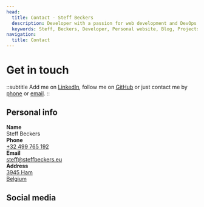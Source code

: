 ```yaml
---
head:
  title: Contact - Steff Beckers
  description: Developer with a passion for web development and DevOps. Motivated to expand knowledge and skills with the latest technologies and frameworks. Loves working on projects as a team player in an agile environment. Focused on getting it right, and aware that small details can have a big impact.
  keywords: Steff, Beckers, Developer, Personal website, Blog, Projects, Resume, CV, Contact
navigation:
  title: Contact
---
```


# Get in touch

::subtitle
Add me on [LinkedIn](https://linkedin.com/in/steffbeckers), follow me on [GitHub](https://github.com/steffbeckers) or just contact me by [phone](tel:+32499765192) or [email](mailto:steff@steffbeckers.eu).
::

<div class="flex flex-col sm:flex-row gap-4">
  <div class="flex-1">
    <h2 class="mt-0">Personal info</h2>
    <div class="flex flex-col not-prose gap-2 max-w-sm">
      <div class="flex gap-4">
        <div class="w-1/4">
          <strong>Name</strong>
        </div>
        <div class="w-3/4">Steff Beckers</div>
      </div>
      <div class="flex gap-4">
        <div class="w-1/4">
          <strong>Phone</strong>
        </div>
        <div class="w-3/4">
          <a class="hover:text-primary-400" href="tel:+32499765192" rel="noopener noreferrer">+32 499 765 192</a>
        </div>
      </div>
      <div class="flex gap-4">
        <div class="w-1/4">
          <strong>Email</strong>
        </div>
        <div class="w-3/4">
          <a class="hover:text-primary-400" href="mailto:steff@steffbeckers.eu" rel="noopener noreferrer">steff@steffbeckers.eu</a>
        </div>
      </div>
      <div class="flex gap-4">
        <div class="w-1/4">
          <strong>Address</strong>
        </div>
        <div class="w-3/4">
          <a class="hover:text-primary-400" href="https://goo.gl/maps/KyGduB3qTaBZVPR46" rel="nofollow">
            3945 Ham<br />
            Belgium
          </a>
        </div>
      </div>
    </div>
  </div>
  <div class="flex-1">
    <h2 class="mt-0">Social media</h2>
    <div class="flex flex-wrap gap-4">
      <a
        href="https://linkedin.com/in/steffbeckers"
        title="LinkedIn"
        class="dark:text-gray-100 hover:text-primary-400">
        <Icon name="fa-brands:linkedin" class="w-8 h-8"/>
      </a>
      <a
        href="https://github.com/steffbeckers"
        title="GitHub"
        class="dark:text-gray-100 hover:text-primary-400">
        <Icon name="fa-brands:github" class="w-8 h-8"/>
      </a>
      <a
        href="https://facebook.com/steffbeckers"
        title="Facebook"
        class="dark:text-gray-100 hover:text-primary-400">
        <Icon name="fa-brands:facebook" class="w-8 h-8"/>
      </a>
      <a
        href="https://x.com/steffbeckers"
        title="X"
        class="dark:text-gray-100 hover:text-primary-400">
        <Icon name="fa-brands:twitter" class="w-8 h-8"/>
      </a>
      <a
        href="https://wa.me/32499765192"
        title="WhatsApp"
        class="dark:text-gray-100 hover:text-primary-400">
        <Icon name="fa-brands:whatsapp" class="w-8 h-8"/>
      </a>
    </div>
  </div>
</div>